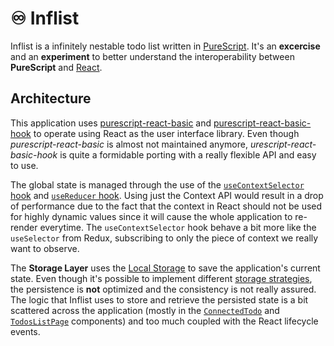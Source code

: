# ♾ Inflist

Inflist is a infinitely nestable todo list written in [PureScript](https://www.purescript.org/). It's an **excercise** and an **experiment** to better understand the interoperability between **PureScript** and [React](https://reactjs.org/).

## Architecture

This application uses [purescript-react-basic](https://github.com/lumihq/purescript-react-basic) and [purescript-react-basic-hook](https://github.com/megamaddu/purescript-react-basic-hooks) to operate using React as the user interface library. Even though _purescript-react-basic_ is almost not maintained anymore, _urescript-react-basic-hook_ is quite a formidable porting with a really flexible API and easy to use.

The global state is managed through the use of the [`useContextSelector` hook](https://github.com/dai-shi/use-context-selector) and [`useReducer` hook](https://reactjs.org/docs/hooks-reference.html#usereducer). Using just the Context API would result in a drop of performance due to the fact that the context in React should not be used for highly dynamic values since it will cause the whole application to re-render everytime. The `useContextSelector` hook behave a bit more like the `useSelector` from Redux, subscribing to only the piece of context we really want to observe.

The **Storage Layer** uses the [Local Storage](https://developer.mozilla.org/en-US/docs/Web/API/Window/localStorage) to save the application's current state. Even though it's possible to implement different [storage strategies](https://github.com/dgopsq/inflist/blob/master/src/App/Api/Storage/Storage.purs), the persistence is **not** optimized and the consistency is not really assured. The logic that Inflist uses to store and retrieve the persisted state is a bit scattered across the application (mostly in the [`ConnectedTodo`](https://github.com/dgopsq/inflist/blob/master/src/App/Components/ConnectedTodo.purs) and [`TodosListPage`](https://github.com/dgopsq/inflist/blob/master/src/App/Pages/TodosListPage.purs) components) and too much coupled with the React lifecycle events.